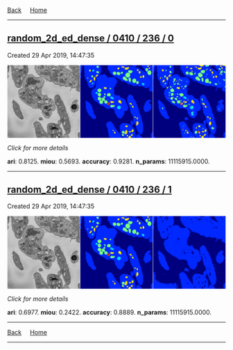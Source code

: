 
[Back](..)&nbsp;&nbsp;&nbsp;&nbsp;&nbsp;[Home](https://leapmanlab.github.io/snapshots)

---

<div class="summary"><a href="0"><h2>random_2d_ed_dense / 0410 / 236 / 0</h2></a><p>Created 29 Apr 2019, 14:47:35
</p><a href="0"><img src="0/media/summary.png" align="center"></a><p>
<i>Click for more details</i>
</p></div>

**ari**: 0.8125. **miou**: 0.5693. **accuracy**: 0.9281. **n_params**: 11115915.0000. 

---

<div class="summary"><a href="1"><h2>random_2d_ed_dense / 0410 / 236 / 1</h2></a><p>Created 29 Apr 2019, 14:47:35
</p><a href="1"><img src="1/media/summary.png" align="center"></a><p>
<i>Click for more details</i>
</p></div>

**ari**: 0.6977. **miou**: 0.2422. **accuracy**: 0.8889. **n_params**: 11115915.0000. 

---

[Back](..)&nbsp;&nbsp;&nbsp;&nbsp;&nbsp;[Home](https://leapmanlab.github.io/snapshots)

---